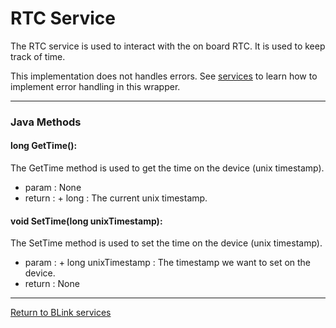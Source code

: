 RTC Service
============

The RTC service is used to interact with the on board RTC. It is used to keep track of time.

This implementation does not handles errors. See [services](services.md) to learn how to implement error handling in this wrapper.

---------------------------------

### Java Methods

#### long GetTime():

The GetTime method is used to get the time on the device (unix timestamp).

- param  : None
- return : 
         + long : The current unix timestamp.
		 
#### void SetTime(long unixTimestamp):

The SetTime method is used to set the time on the device (unix timestamp).

- param  : 
         + long unixTimestamp : The timestamp we want to set on the device.
- return : None

---------------------------------

[Return to BLink services](blinkServices.md)